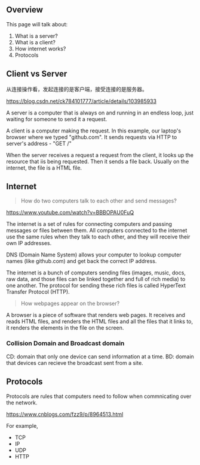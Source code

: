 
## Overview

This page will talk about:

1. What is a server?
1. What is a client?
1. How internet works?
1. Protocols


## Client vs Server

从连接操作看，发起连接的是客户端，接受连接的是服务器。

https://blog.csdn.net/ck784101777/article/details/103985933

A server is a computer that is always on and running in an endless loop, just waiting for someone to send it a request.

A client is a computer making the request. In this example, our laptop's browser where we typed "github.com". It sends requests via HTTP to server's address - "GET /"

When the server receives a request a request from the client, it looks up the resource that iis being requested. Then it sends a file back. Usually on the internet, the file is a HTML file.

## Internet

> How do two computers talk to each other and send messages?

https://www.youtube.com/watch?v=BBBOPAU0FuQ

The internet is a set of rules for connecting computers and passing messages or files between them. All computers connected to the internet use the same rules when they talk to each other, and they will receive their own IP addresses.

DNS (Domain Name System) allows your computer to lookup computer names (like github.com) and get back the correct IP address.

The internet is a bunch of computers sending files (images, music, docs, raw data, and those files can be linked together and full of rich media) to one another. The protocol for sending these rich files is called HyperText Transfer Protocol (HTTP).

> How webpages appear on the browser?

A browser is a piece of software that renders web pages. It receives and reads HTML files, and renders the HTML files and all the files that it links to, it renders the elements in the file on the screen.

### Collision Domain and Broadcast domain

CD: domain that only one device can send information at a time.
BD: domain that devices can recieve the broadcast sent from a site.

## Protocols

Protocols are rules that computers need to follow when commnicating over the network.

https://www.cnblogs.com/fzz9/p/8964513.html

For example,
- TCP
- IP
- UDP
- HTTP